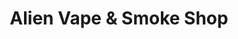 ---
title: "Alien Vape & Smoke Shop"
url: /north-highlands/alien-vape-und-smoke-shop/
shop: Tabak
---